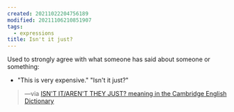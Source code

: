 ```yaml
---
created: 20211022204756189
modified: 20211106210851907
tags:
  - expressions
title: Isn't it just?
---
```


Used to strongly agree with what someone has said about someone or something:

- "This is very expensive." "Isn't it just?"

> —via [ISN'T IT/AREN'T THEY JUST? meaning in the Cambridge English Dictionary](https://dictionary.cambridge.org/dictionary/english/isn-t-it-aren-t-they-just)

